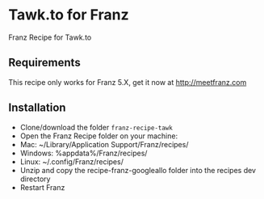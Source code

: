 # Tawk.to for Franz

Franz Recipe for Tawk.to

## Requirements

This recipe only works for Franz 5.X, get it now at http://meetfranz.com

## Installation

- Clone/download the folder `franz-recipe-tawk`
- Open the Franz Recipe folder on your machine:
 - Mac: ~/Library/Application Support/Franz/recipes/
 - Windows: %appdata%/Franz/recipes/
 - Linux: ~/.config/Franz/recipes/
- Unzip and copy the recipe-franz-googleallo folder into the recipes dev directory
- Restart Franz

